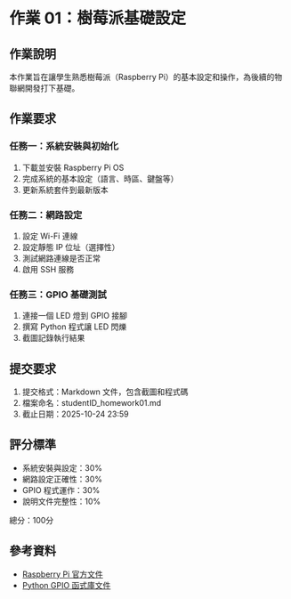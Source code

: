 # 作業 01：樹莓派基礎設定

## 作業說明

本作業旨在讓學生熟悉樹莓派（Raspberry Pi）的基本設定和操作，為後續的物聯網開發打下基礎。

## 作業要求

### 任務一：系統安裝與初始化
1. 下載並安裝 Raspberry Pi OS
2. 完成系統的基本設定（語言、時區、鍵盤等）
3. 更新系統套件到最新版本

### 任務二：網路設定
1. 設定 Wi-Fi 連線
2. 設定靜態 IP 位址（選擇性）
3. 測試網路連線是否正常
4. 啟用 SSH 服務

### 任務三：GPIO 基礎測試
1. 連接一個 LED 燈到 GPIO 接腳
2. 撰寫 Python 程式讓 LED 閃爍
3. 截圖記錄執行結果

## 提交要求

1. 提交格式：Markdown 文件，包含截圖和程式碼
2. 檔案命名：studentID_homework01.md
3. 截止日期：2025-10-24 23:59

## 評分標準

- 系統安裝與設定：30%
- 網路設定正確性：30%
- GPIO 程式運作：30%
- 說明文件完整性：10%

總分：100分

## 參考資料

- [Raspberry Pi 官方文件](https://www.raspberrypi.org/documentation/)
- [Python GPIO 函式庫文件](https://gpiozero.readthedocs.io/)
